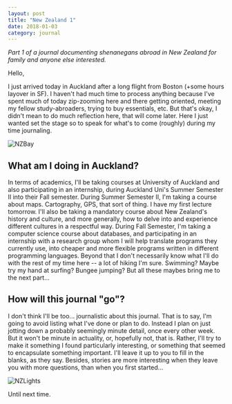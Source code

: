 ```yaml
---
layout: post
title: "New Zealand 1"
date: 2018-01-03
category: journal
---
```


<link rel="stylesheet" type="text/css"  href="/keiths-site/css/main.css">

*Part 1 of a journal documenting shenanegans abroad in New Zealand for family and anyone else interested.*

Hello,

I just arrived today in Auckland after a long flight from Boston (+some hours layover in SF). I haven't had much time to process anything because I've spent much of today zip-zooming here and there getting oriented, meeting my fellow study-abroaders, trying to buy essentials, etc.
But that's okay, I didn't mean to do much reflection here, that will come later. Here I just wanted set the stage so to speak for what's to come (roughly) during my time journaling.

![NZBay](/keiths-site/image_dir/NZBay.jpg)

## What am I doing in Auckland?

In terms of academics, I'll be taking courses at University of Auckland and also participating in an internship, during Auckland Uni's Summer Semester II into their Fall semester. During Summer Semester II, I'm taking a course about maps. Cartography, GPS, that sort of thing. I have my first lecture tomorrow. I'll also be taking a mandatory course about New Zealand's history and culture, and more generally, how to delve into and experience different cultures in a respectful way. During Fall Semester, I'm taking a computer science course about databases, and participating in an internship with a research group whom I will help translate programs they currently use, into cheaper and more flexible programs written in different programming languages.
Beyond that I don't necessarily know what I'll do with the rest of my time here -- a lot of hiking I'm sure. Swimming? Maybe try my hand at surfing? Bungee jumping? But all these maybes bring me to the next part...

## How will this journal "go"?

I don't think I'll be too... journalistic about this journal. That is to say, I'm going to avoid listing what I've done or plan to do. Instead I plan on just  jotting down a probably seemingly minute detail, once every other week. But it won't be minute in actuality, or, hopefully not, that is. Rather, I'll try to make it something I found particularly interesting, or something that seemed to encapsulate something important. I'll leave it up to you to fill in the blanks, as they say. Besides, stories are more interesting when they leave you with more questions, than when you first started...

![NZLights](/keiths-site/image_dir/NZLights.jpg)

Until next time.